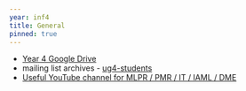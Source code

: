 ```yaml
---
year: inf4
title: General
pinned: true
---
```


- [Year 4 Google Drive](https://drive.google.com/drive/folders/0B2AAOQQZ_8BxQjRiQThPcWdNM0U)
- mailing list archives - [ug4-students](https://lists.inf.ed.ac.uk/mailman/private/ug4-students/)
- [Useful YouTube channel for MLPR / PMR / IT / IAML / DME](http://www.youtube.com/user/mathematicalmonk)
